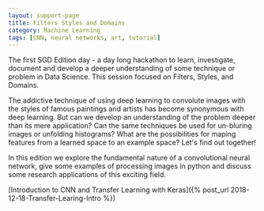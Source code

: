```yaml
---
layout: support-page
title: Filters Styles and Domains
category: Machine Learning
tags: [CNN, neural networks, art, tutorial]
---
```


The first SGD Edition day - a day long hackathon to learn, investigate, document and develop a deeper understanding of some technique or problem in Data Science. This session focused on Filters, Styles, and Domains.

The addictive technique of using deep learning to convolute images with the styles of famous paintings and artists has become synonymous with deep learning. But can we develop an understanding of the problem deeper than its mere application? Can the same techniques be used for un-bluring images or unfolding histograms? What are the possibilities for maping features from a learned space to an example space? Let's find out together!

In this edition we explore the fundamental nature of a convolutional neural network, give some examples of processing images in python and discuss some research applications of this exciting field.

[Introduction to CNN and Transfer Learning with Keras]({% post_url 2018-12-18-Transfer-Learing-Intro %})
